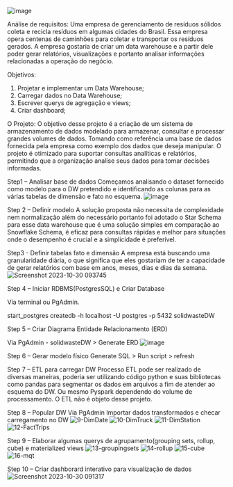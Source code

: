 ![image](https://github.com/Herbet-Meneses/solidwaste_datawarehouse/assets/142064420/e246d313-205e-4505-816c-3e24675083f1)


Análise de requisitos:
Uma empresa de gerenciamento de resíduos sólidos coleta e recicla resíduos em algumas cidades do Brasil. Essa empresa opera centenas de caminhões para coletar e transportar os resíduos gerados. A empresa gostaria de criar um data warehouse  e a partir dele poder gerar relatórios, visualizações e portanto analisar informações relacionadas a operação do negócio.

Objetivos:
1. Projetar e implementar um Data Warehouse;
2. Carregar dados no Data Warehouse;
3. Escrever querys de agregação e views;
4. Criar dashboard;

O Projeto:
O objetivo desse projeto é a criação de um sistema de armazenamento de dados modelado para armazenar, consultar e processar grandes volumes de dados.
Tomando como referência uma base de dados fornecida pela empresa como exemplo dos dados que deseja manipular.
O projeto é otimizado para suportar consultas analíticas e relatórios, permitindo que a organização analise seus dados para tomar decisões informadas.

Step1 – Analisar base de dados
Começamos analisando o dataset fornecido como modelo para o DW pretendido e identificando as colunas para as várias tabelas de dimensão e fato no esquema.
![image](https://github.com/Herbet-Meneses/solidwaste_datawarehouse/assets/142064420/077c4845-ea68-427f-9558-9edffe8eabd8)

Step 2 – Definir modelo
A solução proposta não necessita de complexidade nem normalização além do necessário portanto foi adotado o Star Schema para esse data warehouse que é uma solução simples em comparação ao Snowflake Schema, é eficaz para consultas rápidas e melhor para situações onde o desempenho é crucial e a simplicidade é preferível.

Step3 - Definir tabelas fato e dimensão
A empresa está buscando uma granularidade diária, o que significa que eles gostariam de ter a capacidade de gerar relatórios com base em anos, meses, dias e dias da semana.
![Screenshot 2023-10-30 093745](https://github.com/Herbet-Meneses/solidwaste_datawarehouse/assets/142064420/9ed73cf5-9d87-4f59-93a8-6071dd21bf26)

Step 4 – Iniciar RDBMS(PostgresSQL) e Criar Database

Via terminal ou PgAdmin.

  start_postgres
  createdb -h localhost -U postgres -p 5432 solidwasteDW

Step 5 – Criar Diagrama Entidade Relacionamento (ERD)

Via PgAdmin -  solidwasteDW > Generate ERD
![image](https://github.com/Herbet-Meneses/solidwaste_datawarehouse/assets/142064420/19372f9f-3f19-493c-8502-f9dddc22b104)

Step 6 – Gerar modelo físico
Generate SQL > Run script > refresh

Step 7 – ETL para carregar DW
Processo ETL pode ser realizado de diversas maneiras, poderia ser utilizando código python e suas bibliotecas como pandas para segmentar os dados em arquivos a fim de atender ao esquema do DW. Ou mesmo Pyspark dependendo do volume de processamento. O ETL não é objeto desse projeto.

Step 8 – Popular DW
Via PgAdmin Importar dados transformados e checar carregamento no DW
![9-DimDate](https://github.com/Herbet-Meneses/solidwaste_datawarehouse/assets/142064420/2f86cd76-af06-4621-b5e4-df88a5d10634)
![10-DimTruck](https://github.com/Herbet-Meneses/solidwaste_datawarehouse/assets/142064420/314059a4-ddd3-44e4-b87a-59451e46b752)
![11-DimStation](https://github.com/Herbet-Meneses/solidwaste_datawarehouse/assets/142064420/565c4e39-085d-45c2-911e-953e79322bf7)
![12-FactTrips](https://github.com/Herbet-Meneses/solidwaste_datawarehouse/assets/142064420/c5472c03-2e6e-4243-81b0-f4fa8c060602)

Step 9 – Elaborar algumas querys de agrupamento(grouping sets, rollup, cube) e materialized views
![13-groupingsets](https://github.com/Herbet-Meneses/solidwaste_datawarehouse/assets/142064420/e14017f4-606a-49f1-b4c9-75e2213a017c)
![14-rollup](https://github.com/Herbet-Meneses/solidwaste_datawarehouse/assets/142064420/58b306f3-df3d-4919-99bc-da25f91ba538)
![15-cube](https://github.com/Herbet-Meneses/solidwaste_datawarehouse/assets/142064420/571b0014-e21f-407c-a1f8-9f35e13673eb)
![16-mqt](https://github.com/Herbet-Meneses/solidwaste_datawarehouse/assets/142064420/e9385380-e6a0-4891-a3cf-283f21840af7)

Step 10 – Criar dashborard interativo para visualização de dados
![Screenshot 2023-10-30 091317](https://github.com/Herbet-Meneses/solidwaste_datawarehouse/assets/142064420/0d63368e-46ee-4bd7-a720-2b80edd52960)

